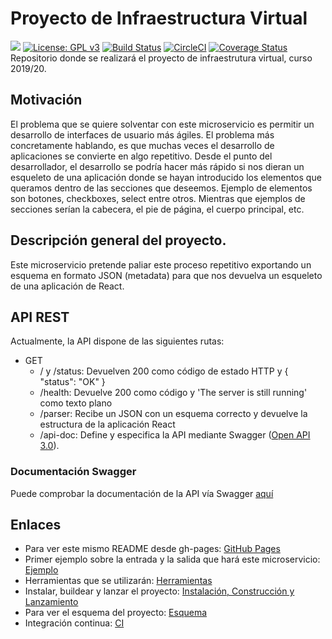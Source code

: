 # Proyecto de Infraestructura Virtual

![](https://github.com/iscoct/proyectoInfraestructuraVirtual/workflows/ReactParser/badge.svg)
[![License: GPL v3](https://img.shields.io/badge/License-GPLv3-blue.svg)](https://www.gnu.org/licenses/gpl-3.0)
[![Build Status](https://travis-ci.com/iscoct/proyectoInfraestructuraVirtual.svg?branch=master)](https://travis-ci.com/iscoct/proyectoInfraestructuraVirtual)
[![CircleCI](https://circleci.com/gh/iscoct/proyectoInfraestructuraVirtual.svg?style=svg)](https://circleci.com/gh/iscoct/proyectoInfraestructuraVirtual)
[![Coverage Status](https://coveralls.io/repos/github/iscoct/proyectoInfraestructuraVirtual/badge.svg?branch=master)](https://coveralls.io/github/iscoct/proyectoInfraestructuraVirtual?branch=master)
Repositorio donde se realizará el proyecto de infraestrutura virtual, curso 2019/20.

## Motivación

El problema que se quiere solventar con este microservicio es permitir un desarrollo de interfaces de usuario más ágiles.
El problema más concretamente hablando, es que muchas veces el desarrollo de aplicaciones se convierte en algo repetitivo.
Desde el punto del desarrollador, el desarrollo se podría hacer más rápido si nos dieran un esqueleto de una aplicación donde se hayan introducido los elementos que queramos dentro de las secciones que deseemos.
Ejemplo de elementos son botones, checkboxes, select entre otros. Mientras que ejemplos de secciones serían la cabecera, el pie de página, el cuerpo principal, etc.

## Descripción general del proyecto.

Este microservicio pretende paliar este proceso repetitivo exportando un esquema en formato JSON (metadata) para que nos devuelva un esqueleto de una aplicación de React.

## API REST

Actualmente, la API dispone de las siguientes rutas:

- GET
    - / y /status: Devuelven 200 como código de estado HTTP y { "status": "OK" }
    - /health: Devuelve 200 como código y 'The server is still running' como texto plano
    - /parser: Recibe un JSON con un esquema correcto y devuelve la estructura de la aplicación React
    - /api-doc: Define y especifica la API mediante Swagger ([Open API 3.0](https://swagger.io/docs/specification/about/)).

### Documentación Swagger

Puede comprobar la documentación de la API vía Swagger [aquí](https://react-parser.herokuapp.com/api-doc/)

## Enlaces

- Para ver este mismo README desde gh-pages: [GitHub Pages](https://iscoct.github.io/proyectoInfraestructuraVirtual/)
- Primer ejemplo sobre la entrada y la salida que hará este microservicio: [Ejemplo](https://iscoct.github.io/proyectoInfraestructuraVirtual/docs/ejemplo)
- Herramientas que se utilizarán: [Herramientas](https://iscoct.github.io/proyectoInfraestructuraVirtual/docs/herramientas)
- Instalar, buildear y lanzar el proyecto: [Instalación, Construcción y Lanzamiento](https://iscoct.github.io/proyectoInfraestructuraVirtual/docs/lanzamiento)
- Para ver el esquema del proyecto: [Esquema](https://iscoct.github.io/proyectoInfraestructuraVirtual/docs/esquema)
- Integración continua: [CI](https://iscoct.github.io/proyectoInfraestructuraVirtual/docs/ci)